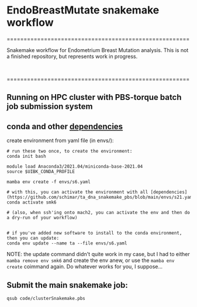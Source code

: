 # EndoBreastMutate snakemake workflow

======================================================

Snakemake workflow for Endometrium Breast Mutation analysis. This is not a finished repository, but represents work in progress.  

<br/>  

======================================================
## Running on HPC cluster with PBS-torque batch job submission system
## conda and other [dependencies](https://github.com/schimar/ta_dna_snakemake_pbs/blob/main/envs/s6.yaml)   

create environment from yaml file (in envs/):
```
# run these two once, to create the environment:
conda init bash

module load Anaconda3/2021.04/miniconda-base-2021.04 
source $UIBK_CONDA_PROFILE 

mamba env create -f envs/s6.yaml

# with this, you can activate the environment with all [dependencies](https://github.com/schimar/ta_dna_snakemake_pbs/blob/main/envs/s21.yaml):
conda activate smk6

# (also, when ssh'ing onto mach2, you can activate the env and then do a dry-run of your workflow) 


# if you've added new software to install to the conda environment, then you can update:
conda env update --name ta --file envs/s6.yaml
```
NOTE: the update command didn't quite work in my case, but I had to either ```mamba remove env smk6``` and create the env anew, or use the ```mamba env create``` coimmand again. Do whatever works for you, I suppose...

## Submit the main snakemake job:
```
qsub code/clusterSnakemake.pbs
```



